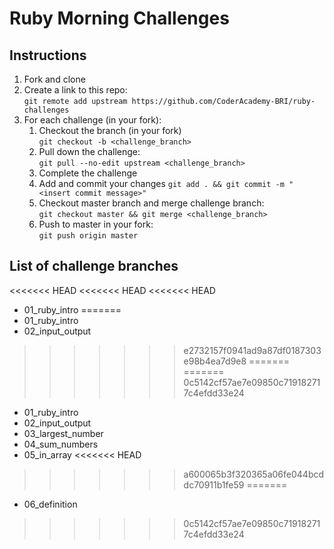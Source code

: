 # Ruby Morning Challenges

## Instructions
1. Fork and clone
2. Create a link to this repo: <br/>
   `git remote add upstream https://github.com/CoderAcademy-BRI/ruby-challenges`
3. For each challenge (in your fork):
    1. Checkout the branch (in your fork)<br/>
     `git checkout -b <challenge_branch>`
    3. Pull down the challenge: <br/>
     `git pull --no-edit upstream <challenge_branch>`
    4. Complete the challenge
    5. Add and commit your changes
    `git add . && git commit -m "<insert commit message>"`
    6. Checkout master branch and merge challenge branch:<br/>
    `git checkout master && git merge <challenge_branch>`
    7. Push to master in your fork:<br/>
     `git push origin master`

## List of challenge branches
<<<<<<< HEAD
<<<<<<< HEAD
<<<<<<< HEAD
* 01_ruby_intro
=======
* 01_ruby_intro
* 02_input_output
>>>>>>> e2732157f0941ad9a87df0187303e98b4ea7d9e8
=======
=======
>>>>>>> 0c5142cf57ae7e09850c719182717c4efdd33e24
* 01_ruby_intro
* 02_input_output
* 03_largest_number
* 04_sum_numbers
* 05_in_array
<<<<<<< HEAD
>>>>>>> a600065b3f320365a06fe044bcddc70911b1fe59
=======
* 06_definition
>>>>>>> 0c5142cf57ae7e09850c719182717c4efdd33e24
